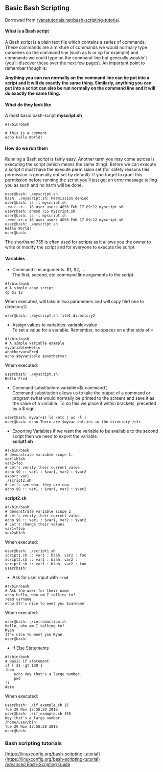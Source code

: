 ## Basic Bash Scripting
Borrowed from [ryanstutorials.net/bash-scripting-tutorial](http://ryanstutorials.net/bash-scripting-tutorial/bash-script.php).

#### What is a Bash script
A Bash script is a plain text file which contains a series of commands. These commands are a mixture of commands we would normally type ourselves on the command line (such as ls or cp for example) and commands we could type on the command line but generally wouldn't (you'll discover these over the next few pages). An important point to remember though is:

**Anything you can run normally on the command line can be put into a script and it will do exactly the same thing. Similarly, anything you can put into a script can also be run normally on the command line and it will do exactly the same thing.**

#### What do they look like
A most basic bash-script **myscript.sh**
```
#!/bin/bash

# this is a comment
echo Hello World!
```

#### How do we run them
Running a Bash script is fairly easy. Another term you may come across is executing the script (which means the same thing). Before we can execute a script it must have the execute permission set (for safety reasons this permission is generally not set by default). If you forget to grant this permission before running the script you'll just get an error message telling you as such and no harm will be done.

```
user@bash: ./myscript.sh
bash: ./myscript.sh: Permission denied
user@bash: ls -l myscript.sh
-rw-r--r-- 18 user users 4096 Feb 17 09:12 myscript.sh
user@bash: chmod 755 myscript.sh
user@bash: ls -l myscript.sh
-rwxr-xr-x 18 user users 4096 Feb 17 09:12 myscript.sh
user@bash: ./myscript.sh
Hello World!
user@bash:
```
The shorthand 755 is often used for scripts as it allows you the owner to write or modify the script and for everyone to execute the script.

#### Variables
* Command line arguments: $1, $2, ...   
The first, second, etc command line arguments to the script.
```
#!/bin/bash
# A simple copy script
cp $1 $2
```
When executed, will take in two parameters and will copy file1 one to directory2:
```
user@bash: ./myscript.sh file1 directory2
```
* Assign values to variables: variable=value   
To set a value for a variable. Remember, no spaces on either side of =
```
#!/bin/bash
# A simple variable example
myvariable=Hello
anothervar=Fred
echo $myvariable $anothervar
```
When executed:
```
user@bash: ./myscript.sh   
Hello Fred
```
* Command substitution: variable=$( command )   
Command substitution allows us to take the output of a command or program (what would normally be printed to the screen) and save it as the value of a variable. To do this we place it within brackets, preceded by a $ sign.
```
user@bash: myvar=$( ls /etc | wc -l )
user@bash: echo There are $myvar entries in the directory /etc
```
* Exporting Variables
If we want the variable to be available to the second script then we need to export the variable.   
**script1.sh**
```
#!/bin/bash
# demonstrate variable scope 1.
var1=blah
var2=foo
# Let's verify their current value
echo $0 :: var1 : $var1, var2 : $var2
export var1
./script2.sh
# Let's see what they are now
echo $0 :: var1 : $var1, var2 : $var2
```
**script2.sh**
```
#!/bin/bash
# demonstrate variable scope 2
# Let's verify their current value
echo $0 :: var1 : $var1, var2 : $var2
# Let's change their values
var1=flop
var2=bleh
```
When executed:
```
user@bash: ./script1.sh
script1.sh :: var1 : blah, var2 : foo
script2.sh :: var1 : blah, var2 :
script1.sh :: var1 : blah, var2 : foo
user@bash:
```
* Ask for user input with ```read```
```
#!/bin/bash
# Ask the user for their name
echo Hello, who am I talking to?
read varname
echo It\'s nice to meet you $varname
```
When executed:
```
user@bash: ./introduction.sh
Hello, who am I talking to?
Ryan
It's nice to meet you Ryan
user@bash:
```

* If Else Statements
```
#!/bin/bash
# Basic if statement
if [ $1 -gt 100 ]
then
    echo Hey that's a large number.
    pwd
fi
date
```
When executed:   
```
user@bash: ./if_example.sh 15
Tue 29 Nov 17:58:20 2016
user@bash: ./if_example.sh 150
Hey that's a large number.
/home/user/bin
Tue 29 Nov 17:58:20 2016
user@bash:
```

### Bash scripting tutorials
[https://linuxconfig.org/bash-scripting-tutorial](https://linuxconfig.org/bash-scripting-tutorial)   
[Advanced Bash-Scripting Guide](http://www.tldp.org/LDP/abs/html/)

